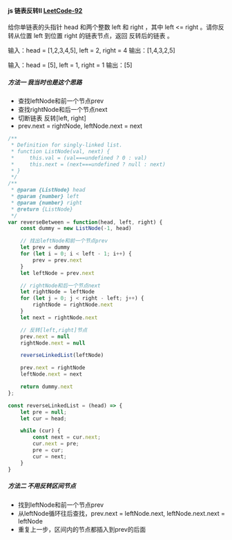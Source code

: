 #### js 链表反转II [LeetCode-92](https://leetcode.cn/problems/reverse-linked-list-ii/)

给你单链表的头指针 head 和两个整数 left 和 right ，其中 left <= right 。请你反转从位置 left 到位置 right 的链表节点，返回 反转后的链表 。

输入：head = [1,2,3,4,5], left = 2, right = 4
输出：[1,4,3,2,5]

输入：head = [5], left = 1, right = 1
输出：[5]


##### 方法一 我当时也是这个思路
- 查找leftNode和前一个节点prev
- 查找rightNode和后一个节点next
- 切断链表 反转[left, right]
- prev.next = rightNode, leftNode.next = next

```js
/**
 * Definition for singly-linked list.
 * function ListNode(val, next) {
 *     this.val = (val===undefined ? 0 : val)
 *     this.next = (next===undefined ? null : next)
 * }
 */
/**
 * @param {ListNode} head
 * @param {number} left
 * @param {number} right
 * @return {ListNode}
 */
var reverseBetween = function(head, left, right) {
    const dummy = new ListNode(-1, head)

    // 找出leftNode和前一个节点prev
    let prev = dummy
    for (let i = 0; i < left - 1; i++) {
        prev = prev.next
    }
    let leftNode = prev.next

    // rightNode和后一个节点next
    let rightNode = leftNode
    for (let j = 0; j < right - left; j++) {
        rightNode = rightNode.next
    }
    let next = rightNode.next

    // 反转[left,right]节点
    prev.next = null
    rightNode.next = null

    reverseLinkedList(leftNode)

    prev.next = rightNode
    leftNode.next = next

    return dummy.next
};

const reverseLinkedList = (head) => {
    let pre = null;
    let cur = head;

    while (cur) {
        const next = cur.next;
        cur.next = pre;
        pre = cur;
        cur = next;
    }
}
```

##### 方法二 不用反转区间节点
- 找到leftNode和前一个节点prev
- 从leftNode循环往后查找，prev.next = leftNode.next, leftNode.next.next = leftNode
- 重复上一步，区间内的节点都插入到prev的后面